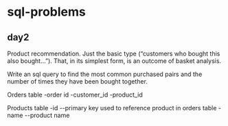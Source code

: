 # sql-problems
## day2


Product recommendation. Just the basic type (“customers who bought this also bought…”). That, in its simplest form, is an outcome of basket analysis. 

Write an sql query to find the most common purchased pairs and the number of times they have been bought together.

Orders table
-order id
-customer_id
-product_id

Products table
-id --primary key used to reference product in orders table
-name --product name